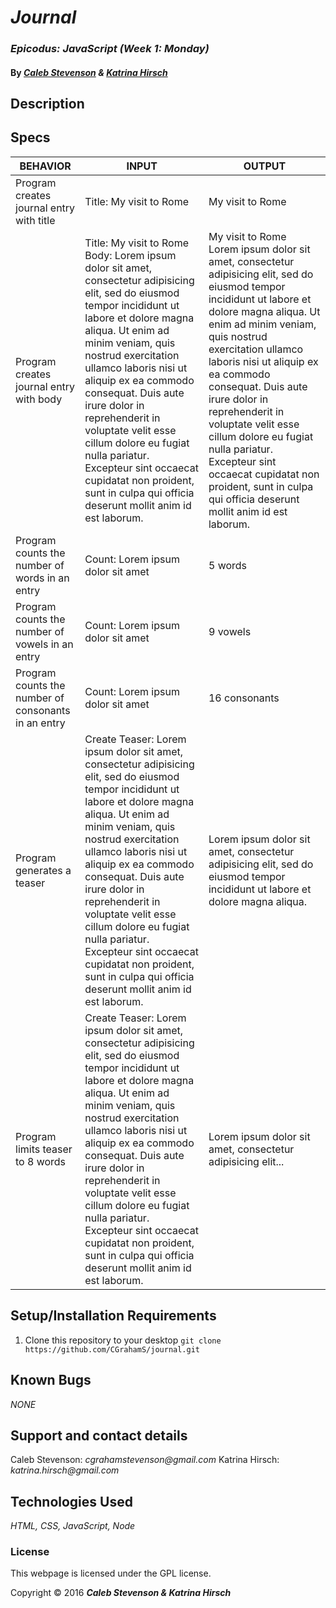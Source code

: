 # _Journal_

### _Epicodus: JavaScript (Week 1: Monday)_

#### By _[**Caleb Stevenson**](https://github.com/CGrahamS) &amp; [**Katrina Hirsch**](https://github.com/khirsch)_

## Description

## Specs

| BEHAVIOR                                            | INPUT                                                                                                                                                                                                                                                                                                                                                                                                                                                                                              | OUTPUT                                                                                                                                                                                                                                                                                                                                                                                                                                                                               |
|-----------------------------------------------------|----------------------------------------------------------------------------------------------------------------------------------------------------------------------------------------------------------------------------------------------------------------------------------------------------------------------------------------------------------------------------------------------------------------------------------------------------------------------------------------------------|--------------------------------------------------------------------------------------------------------------------------------------------------------------------------------------------------------------------------------------------------------------------------------------------------------------------------------------------------------------------------------------------------------------------------------------------------------------------------------------|
| Program creates journal entry with title            | Title: My visit to Rome                                                                                                                                                                                                                                                                                                                                                                                                                                                                            | My visit to Rome                                                                                                                                                                                                                                                                                                                                                                                                                                                                     |
| Program creates journal entry with body             | Title: My visit to Rome <br> Body: Lorem ipsum dolor sit amet, consectetur adipisicing elit, sed do eiusmod tempor incididunt ut labore et dolore magna aliqua. Ut enim ad minim veniam, quis nostrud exercitation ullamco laboris nisi ut aliquip ex ea commodo consequat. Duis aute irure dolor in reprehenderit in voluptate velit esse cillum dolore eu fugiat nulla pariatur. Excepteur sint occaecat cupidatat non proident, sunt in culpa qui officia deserunt mollit anim id est laborum.  | My visit to Rome <br> Lorem ipsum dolor sit amet, consectetur adipisicing elit, sed do eiusmod tempor incididunt ut labore et dolore magna aliqua. Ut enim ad minim veniam, quis nostrud exercitation ullamco laboris nisi ut aliquip ex ea commodo consequat. Duis aute irure dolor in reprehenderit in voluptate velit esse cillum dolore eu fugiat nulla pariatur. Excepteur sint occaecat cupidatat non proident, sunt in culpa qui officia deserunt mollit anim id est laborum. |
| Program counts the number of words in an entry      | Count: Lorem ipsum dolor sit amet                                                                                                                                                                                                                                                                                                                                                                                                                                                                  | 5 words                                                                                                                                                                                                                                                                                                                                                                                                                                                                              |
| Program counts the number of vowels in an entry     | Count: Lorem ipsum dolor sit amet                                                                                                                                                                                                                                                                                                                                                                                                                                                                  | 9 vowels                                                                                                                                                                                                                                                                                                                                                                                                                                                                             |
| Program counts the number of consonants in an entry | Count: Lorem ipsum dolor sit amet                                                                                                                                                                                                                                                                                                                                                                                                                                                                  | 16 consonants                                                                                                                                                                                                                                                                                                                                                                                                                                                                        |
| Program generates a teaser                          | Create Teaser: Lorem ipsum dolor sit amet, consectetur adipisicing elit, sed do eiusmod tempor incididunt ut labore et dolore magna aliqua. Ut enim ad minim veniam, quis nostrud exercitation ullamco laboris nisi ut aliquip ex ea commodo consequat. Duis aute irure dolor in reprehenderit in voluptate velit esse cillum dolore eu fugiat nulla pariatur. Excepteur sint occaecat cupidatat non proident, sunt in culpa qui officia deserunt mollit anim id est laborum.                      | Lorem ipsum dolor sit amet, consectetur adipisicing elit, sed do eiusmod tempor incididunt ut labore et dolore magna aliqua.                                                                                                                                                                                                                                                                                                                                                         |
| Program limits teaser to 8 words                   | Create Teaser: Lorem ipsum dolor sit amet, consectetur adipisicing elit, sed do eiusmod tempor incididunt ut labore et dolore magna aliqua. Ut enim ad minim veniam, quis nostrud exercitation ullamco laboris nisi ut aliquip ex ea commodo consequat. Duis aute irure dolor in reprehenderit in voluptate velit esse cillum dolore eu fugiat nulla pariatur. Excepteur sint occaecat cupidatat non proident, sunt in culpa qui officia deserunt mollit anim id est laborum.                      | Lorem ipsum dolor sit amet, consectetur adipisicing elit...                                                                                                                                                                                                                                                                                                                                                                                                                          |

## Setup/Installation Requirements

1. Clone this repository to your desktop `git clone https://github.com/CGrahamS/journal.git`

## Known Bugs

_NONE_

## Support and contact details

Caleb Stevenson: _cgrahamstevenson@gmail.com_
Katrina Hirsch: _katrina.hirsch@gmail.com_

## Technologies Used

_HTML,
CSS,
JavaScript,
Node_

### License

This webpage is licensed under the GPL license.

Copyright &copy; 2016 **_Caleb Stevenson &amp; Katrina Hirsch_**
